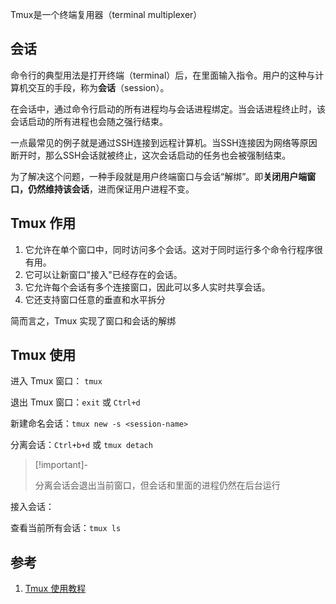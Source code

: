 Tmux是一个终端复用器（terminal multiplexer）

## 会话

命令行的典型用法是打开终端（terminal）后，在里面输入指令。用户的这种与计算机交互的手段，称为**会话**（session）。

在会话中，通过命令行启动的所有进程均与会话进程绑定。当会话进程终止时，该会话启动的所有进程也会随之强行结束。

一点最常见的例子就是通过SSH连接到远程计算机。当SSH连接因为网络等原因断开时，那么SSH会话就被终止，这次会话启动的任务也会被强制结束。

为了解决这个问题，一种手段就是用户终端窗口与会话“解绑”。即**关闭用户端窗口，仍然维持该会话**，进而保证用户进程不变。

## Tmux 作用

1. 它允许在单个窗口中，同时访问多个会话。这对于同时运行多个命令行程序很有用。
2. 它可以让新窗口"接入"已经存在的会话。
3. 它允许每个会话有多个连接窗口，因此可以多人实时共享会话。
4. 它还支持窗口任意的垂直和水平拆分

简而言之，Tmux 实现了窗口和会话的解绑

## Tmux 使用

进入 Tmux 窗口： `tmux`

退出 Tmux 窗口：`exit` 或 `Ctrl+d`

新建命名会话：`tmux new -s <session-name>`

分离会话：`Ctrl+b+d` 或 `tmux detach`

> [!important]-
> 
> 分离会话会退出当前窗口，但会话和里面的进程仍然在后台运行

接入会话：

查看当前所有会话：`tmux ls`


## 参考

1. [Tmux 使用教程](https://www.ruanyifeng.com/blog/2019/10/tmux.html)
